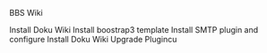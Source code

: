BBS Wiki

Install Doku Wiki
Install boostrap3 template
Install SMTP plugin and configure
Install Doku Wiki Upgrade Plugincu
